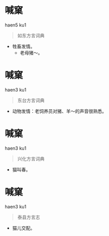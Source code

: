 # 喊窠
haen5 ku1
> 如东方言词典
- 牲畜发情。
  - 老母猪～。

# 喊窠
haen3 ku1
> 东台方言词典
- 动物发情：老饲养员对猪、羊～的声音很熟悉。

# 喊窠
haen3 ku1
> 兴化方言词典
- 猫叫春。

# 喊窠
haen3 ku1
> 泰县方言志
- 猫儿交配。
